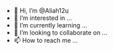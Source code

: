 - 👋 Hi, I’m @Aliah12u
- 👀 I’m interested in ...
- 🌱 I’m currently learning ...
- 💞️ I’m looking to collaborate on ...
- 📫 How to reach me ...

<!---
Aliah12u/Aliah12u is a ✨ special ✨ repository because its `README.md` (this file) appears on your GitHub profile.
You can click the Preview link to take a look at your changes.
--->

